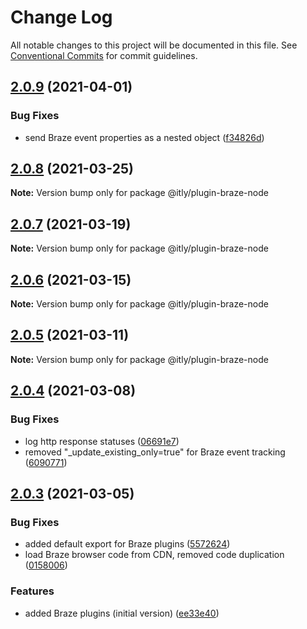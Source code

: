 # Change Log

All notable changes to this project will be documented in this file.
See [Conventional Commits](https://conventionalcommits.org) for commit guidelines.

## [2.0.9](https://github.com/iterativelyhq/itly-sdk/compare/v2.0.8...v2.0.9) (2021-04-01)


### Bug Fixes

* send Braze event properties as a nested object ([f34826d](https://github.com/iterativelyhq/itly-sdk/commit/f34826d0cb02d355309eef522648e3c3790847ac))





## [2.0.8](https://github.com/iterativelyhq/itly-sdk/compare/v2.0.7...v2.0.8) (2021-03-25)

**Note:** Version bump only for package @itly/plugin-braze-node





## [2.0.7](https://github.com/iterativelyhq/itly-sdk/compare/v2.0.6...v2.0.7) (2021-03-19)

**Note:** Version bump only for package @itly/plugin-braze-node





## [2.0.6](https://github.com/iterativelyhq/itly-sdk/compare/v2.0.5...v2.0.6) (2021-03-15)

**Note:** Version bump only for package @itly/plugin-braze-node





## [2.0.5](https://github.com/iterativelyhq/itly-sdk/compare/v2.0.4...v2.0.5) (2021-03-11)

**Note:** Version bump only for package @itly/plugin-braze-node





## [2.0.4](https://github.com/iterativelyhq/itly-sdk/compare/v2.0.3...v2.0.4) (2021-03-08)


### Bug Fixes

* log http response statuses ([06691e7](https://github.com/iterativelyhq/itly-sdk/commit/06691e7f70054e66127d57c37656cfd1d018305e))
* removed "_update_existing_only=true" for Braze event tracking ([6090771](https://github.com/iterativelyhq/itly-sdk/commit/6090771403356e905ae3dd8e5d6137a126ba5c40))





## [2.0.3](https://github.com/iterativelyhq/itly-sdk/compare/v2.0.2...v2.0.3) (2021-03-05)


### Bug Fixes

* added default export for Braze plugins ([5572624](https://github.com/iterativelyhq/itly-sdk/commit/55726246032d7e7abbbad891db3bc3276dce984c))
* load Braze browser code from CDN, removed code duplication ([0158006](https://github.com/iterativelyhq/itly-sdk/commit/0158006984a3dd63d092bf966af196ea0e5c75e9))


### Features

* added Braze plugins (initial version) ([ee33e40](https://github.com/iterativelyhq/itly-sdk/commit/ee33e40ba4f2af56b8de75c8314f8a72bd615e60))
